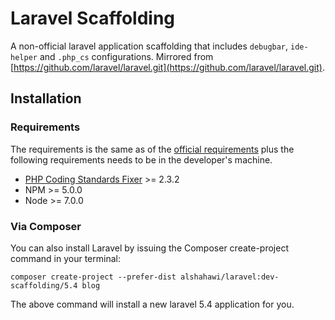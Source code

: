 Laravel Scaffolding
=====================
A non-official laravel application scaffolding that includes `debugbar`, `ide-helper` and `.php_cs` configurations.
Mirrored from [https://github.com/laravel/laravel.git](https://github.com/laravel/laravel.git). 

## Installation
### Requirements
The requirements is the same as of the [official requirements](https://laravel.com/docs/5.4/installation#server-requirements) plus the following requirements needs to be in the developer's machine. 

* [PHP Coding Standards Fixer](http://cs.sensiolabs.org/#globally-composer) >= 2.3.2
* NPM >= 5.0.0
* Node >= 7.0.0

### Via Composer
You can also install Laravel by issuing the Composer create-project command in your terminal:
```
composer create-project --prefer-dist alshahawi/laravel:dev-scaffolding/5.4 blog
```
The above command will install a new laravel 5.4 application for you.
